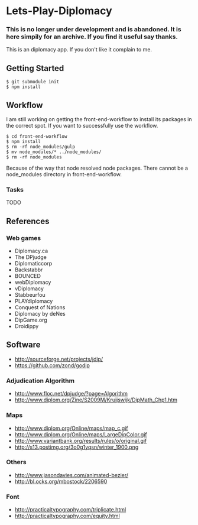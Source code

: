 Lets-Play-Diplomacy
===================

### This is no longer under development and is abandoned. It is here simpily for an archive. If you find it useful say thanks.

This is an  diplomacy app. If you don't like it complain to me.

Getting Started
---------------

    $ git submodule init
    $ npm install

Workflow
-------

I am still working on getting the front-end-workflow to install its packages
in the correct spot. If you want to successfully use the workflow.

    $ cd front-end-workflow
    $ npm install
    $ rm -rf node_modules/gulp
    $ mv node_modules/* ../node_modules/
    $ rm -rf node_modules

Because of the way that node resolved node packages. There cannot be a
node_modules directory in front-end-workflow.

### Tasks

TODO

References
----------

### Web games

 * Diplomacy.ca
 * The DPjudge
 * Diplomaticcorp
 * Backstabbr
 * BOUNCED
 * webDiplomacy
 * vDiplomacy
 * Stabbeurfou
 * PLAYdiplomacy
 * Conquest of Nations
 * Diplomacy by deNes
 * DipGame.org
 * Droidippy

## Software

 * http://sourceforge.net/projects/jdip/
 * https://github.com/zond/godip

### Adjudication Algorithm

 * http://www.floc.net/dpjudge/?page=Algorithm
 * http://www.diplom.org/Zine/S2009M/Kruijswijk/DipMath_Chp1.htm

### Maps

 * http://www.diplom.org/Online/maps/map_c.gif
 * http://www.diplom.org/Online/maps/LargeDipColor.gif
 * http://www.variantbank.org/results/rules/o/original.gif
 * http://s13.postimg.org/3o0g1yqsn/winter_1900.png

### Others

 * http://www.jasondavies.com/animated-bezier/
 * http://bl.ocks.org/mbostock/2206590

### Font

 * http://practicaltypography.com/triplicate.html
 * http://practicaltypography.com/equity.html

### 

